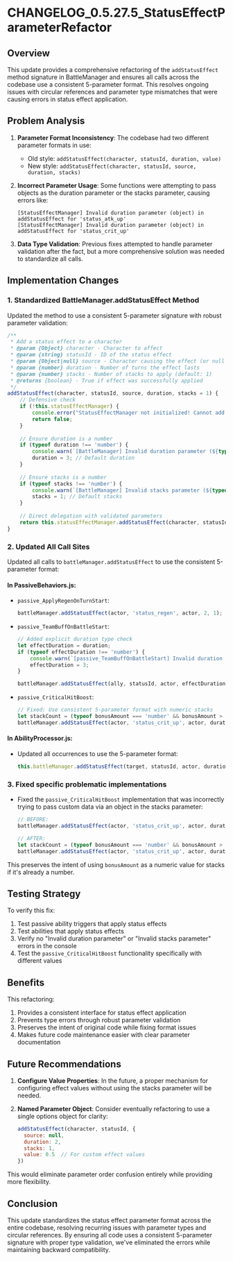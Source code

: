 # CHANGELOG_0.5.27.5_StatusEffectParameterRefactor

## Overview
This update provides a comprehensive refactoring of the `addStatusEffect` method signature in BattleManager and ensures all calls across the codebase use a consistent 5-parameter format. This resolves ongoing issues with circular references and parameter type mismatches that were causing errors in status effect application.

## Problem Analysis

1. **Parameter Format Inconsistency**: The codebase had two different parameter formats in use:
   - Old style: `addStatusEffect(character, statusId, duration, value)`
   - New style: `addStatusEffect(character, statusId, source, duration, stacks)`

2. **Incorrect Parameter Usage**: Some functions were attempting to pass objects as the duration parameter or the stacks parameter, causing errors like:
   ```
   [StatusEffectManager] Invalid duration parameter (object) in addStatusEffect for 'status_atk_up'
   [StatusEffectManager] Invalid duration parameter (object) in addStatusEffect for 'status_crit_up'
   ```

3. **Data Type Validation**: Previous fixes attempted to handle parameter validation after the fact, but a more comprehensive solution was needed to standardize all calls.

## Implementation Changes

### 1. Standardized BattleManager.addStatusEffect Method

Updated the method to use a consistent 5-parameter signature with robust parameter validation:

```javascript
/**
 * Add a status effect to a character
 * @param {Object} character - Character to affect
 * @param {string} statusId - ID of the status effect
 * @param {Object|null} source - Character causing the effect (or null if no specific source)
 * @param {number} duration - Number of turns the effect lasts 
 * @param {number} stacks - Number of stacks to apply (default: 1)
 * @returns {boolean} - True if effect was successfully applied
 */
addStatusEffect(character, statusId, source, duration, stacks = 1) {
    // Defensive check
    if (!this.statusEffectManager) {
        console.error("StatusEffectManager not initialized! Cannot add status effect.");
        return false;
    }
    
    // Ensure duration is a number
    if (typeof duration !== 'number') {
        console.warn(`[BattleManager] Invalid duration parameter (${typeof duration}) in addStatusEffect for '${statusId}' - using default 3`);
        duration = 3; // Default duration
    }
    
    // Ensure stacks is a number
    if (typeof stacks !== 'number') {
        console.warn(`[BattleManager] Invalid stacks parameter (${typeof stacks}) in addStatusEffect for '${statusId}' - using default 1`);
        stacks = 1; // Default stacks
    }
    
    // Direct delegation with validated parameters
    return this.statusEffectManager.addStatusEffect(character, statusId, source, duration, stacks);
}
```

### 2. Updated All Call Sites

Updated all calls to `battleManager.addStatusEffect` to use the consistent 5-parameter format:

#### In PassiveBehaviors.js:

- `passive_ApplyRegenOnTurnStart`:
  ```javascript
  battleManager.addStatusEffect(actor, 'status_regen', actor, 2, 1);
  ```

- `passive_TeamBuffOnBattleStart`:
  ```javascript
  // Added explicit duration type check
  let effectDuration = duration;
  if (typeof effectDuration !== 'number') {
      console.warn(`[passive_TeamBuffOnBattleStart] Invalid duration (${typeof duration}) - using default 3`);
      effectDuration = 3;
  }
  
  battleManager.addStatusEffect(ally, statusId, actor, effectDuration, 1);
  ```

- `passive_CriticalHitBoost`:
  ```javascript
  // Fixed: Use consistent 5-parameter format with numeric stacks
  let stackCount = (typeof bonusAmount === 'number' && bonusAmount > 0) ? Math.ceil(bonusAmount) : 1;
  battleManager.addStatusEffect(actor, 'status_crit_up', actor, duration, stackCount);
  ```

#### In AbilityProcessor.js:

- Updated all occurrences to use the 5-parameter format:
  ```javascript
  this.battleManager.addStatusEffect(target, statusId, actor, duration, 1);
  ```

### 3. Fixed specific problematic implementations

- Fixed the `passive_CriticalHitBoost` implementation that was incorrectly trying to pass custom data via an object in the stacks parameter:
  ```javascript
  // BEFORE:
  battleManager.addStatusEffect(actor, 'status_crit_up', actor, duration, { value: bonusAmount });
  
  // AFTER:
  let stackCount = (typeof bonusAmount === 'number' && bonusAmount > 0) ? Math.ceil(bonusAmount) : 1;
  battleManager.addStatusEffect(actor, 'status_crit_up', actor, duration, stackCount);
  ```

This preserves the intent of using `bonusAmount` as a numeric value for stacks if it's already a number.

## Testing Strategy

To verify this fix:
1. Test passive ability triggers that apply status effects
2. Test abilities that apply status effects
3. Verify no "Invalid duration parameter" or "Invalid stacks parameter" errors in the console
4. Test the `passive_CriticalHitBoost` functionality specifically with different values

## Benefits

This refactoring:
1. Provides a consistent interface for status effect application
2. Prevents type errors through robust parameter validation
3. Preserves the intent of original code while fixing format issues
4. Makes future code maintenance easier with clear parameter documentation

## Future Recommendations

1. **Configure Value Properties**: In the future, a proper mechanism for configuring effect values without using the stacks parameter will be needed.
   
2. **Named Parameter Object**: Consider eventually refactoring to use a single options object for clarity:
   ```javascript
   addStatusEffect(character, statusId, {
     source: null,
     duration: 2,
     stacks: 1,
     value: 0.5  // For custom effect values
   })
   ```

This would eliminate parameter order confusion entirely while providing more flexibility.

## Conclusion

This update standardizes the status effect parameter format across the entire codebase, resolving recurring issues with parameter types and circular references. By ensuring all code uses a consistent 5-parameter signature with proper type validation, we've eliminated the errors while maintaining backward compatibility.
